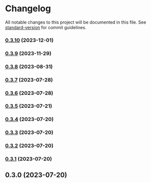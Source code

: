 # Changelog

All notable changes to this project will be documented in this file. See [standard-version](https://github.com/conventional-changelog/standard-version) for commit guidelines.

### [0.3.10](https://github.com/x007xyz/genCode4Swagger/compare/v0.3.9...v0.3.10) (2023-12-01)

### [0.3.9](https://github.com/x007xyz/genCode4Swagger/compare/v0.3.8...v0.3.9) (2023-11-29)

### [0.3.8](https://github.com/x007xyz/genCode4Swagger/compare/v0.3.7...v0.3.8) (2023-08-31)

### [0.3.7](https://github.com/x007xyz/genCode4Swagger/compare/v0.3.6...v0.3.7) (2023-07-28)

### [0.3.6](https://github.com/x007xyz/genCode4Swagger/compare/v0.3.5...v0.3.6) (2023-07-28)

### [0.3.5](https://github.com/x007xyz/genCode4Swagger/compare/v0.3.4...v0.3.5) (2023-07-21)

### [0.3.4](https://github.com/x007xyz/genCode4Swagger/compare/v0.3.3...v0.3.4) (2023-07-20)

### [0.3.3](https://github.com/x007xyz/genCode4Swagger/compare/v0.3.2...v0.3.3) (2023-07-20)

### [0.3.2](https://github.com/x007xyz/genCode4Swagger/compare/v0.3.1...v0.3.2) (2023-07-20)

### [0.3.1](https://github.com/x007xyz/genCode4Swagger/compare/v0.3.0...v0.3.1) (2023-07-20)

## 0.3.0 (2023-07-20)
